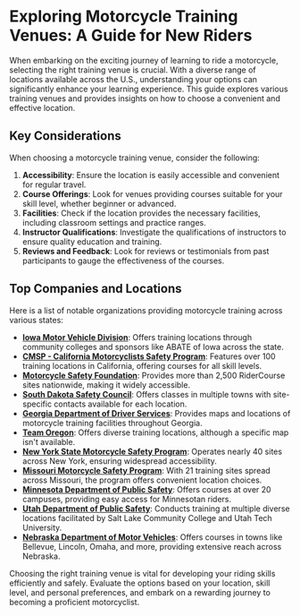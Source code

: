 # Exploring Motorcycle Training Venues: A Guide for New Riders

When embarking on the exciting journey of learning to ride a motorcycle, selecting the right training venue is crucial. With a diverse range of locations available across the U.S., understanding your options can significantly enhance your learning experience. This guide explores various training venues and provides insights on how to choose a convenient and effective location.

## Key Considerations

When choosing a motorcycle training venue, consider the following:

1. **Accessibility**: Ensure the location is easily accessible and convenient for regular travel.
2. **Course Offerings**: Look for venues providing courses suitable for your skill level, whether beginner or advanced.
3. **Facilities**: Check if the location provides the necessary facilities, including classroom settings and practice ranges.
4. **Instructor Qualifications**: Investigate the qualifications of instructors to ensure quality education and training.
5. **Reviews and Feedback**: Look for reviews or testimonials from past participants to gauge the effectiveness of the courses.

## Top Companies and Locations

Here is a list of notable organizations providing motorcycle training across various states:

- **[Iowa Motor Vehicle Division](/dir/iowa_motor_vehicle_division)**: Offers training locations through community colleges and sponsors like ABATE of Iowa across the state.
- **[CMSP - California Motorcyclists Safety Program](/dir/cmsp_-_california_motorcyclists_safety_program)**: Features over 100 training locations in California, offering courses for all skill levels.
- **[Motorcycle Safety Foundation](/dir/motorcycle_safety_foundation)**: Provides more than 2,500 RiderCourse sites nationwide, making it widely accessible.
- **[South Dakota Safety Council](/dir/south_dakota_safety_council)**: Offers classes in multiple towns with site-specific contacts available for each location.
- **[Georgia Department of Driver Services](/dir/georgia_department_of_driver_services)**: Provides maps and locations of motorcycle training facilities throughout Georgia.
- **[Team Oregon](/dir/team_oregon)**: Offers diverse training locations, although a specific map isn't available.
- **[New York State Motorcycle Safety Program](/dir/new_york_state_motorcycle_safety_program)**: Operates nearly 40 sites across New York, ensuring widespread accessibility.
- **[Missouri Motorcycle Safety Program](/dir/missouri_motorcycle_safety_program)**: With 21 training sites spread across Missouri, the program offers convenient location choices.
- **[Minnesota Department of Public Safety](/dir/minnesota_department_of_public_safety)**: Offers courses at over 20 campuses, providing easy access for Minnesotan riders.
- **[Utah Department of Public Safety](/dir/utah_department_of_public_safety)**: Conducts training at multiple diverse locations facilitated by Salt Lake Community College and Utah Tech University.
- **[Nebraska Department of Motor Vehicles](/dir/nebraska_department_of_motor_vehicles)**: Offers courses in towns like Bellevue, Lincoln, Omaha, and more, providing extensive reach across Nebraska.

Choosing the right training venue is vital for developing your riding skills efficiently and safely. Evaluate the options based on your location, skill level, and personal preferences, and embark on a rewarding journey to becoming a proficient motorcyclist.